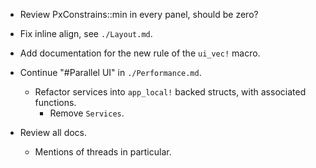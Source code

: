 * Review PxConstrains::min in every panel, should be zero? 
* Fix inline align, see `./Layout.md`. 
* Add documentation for the new rule of the `ui_vec!` macro.

* Continue "#Parallel UI" in `./Performance.md`.
    - Refactor services into `app_local!` backed structs, with associated functions.
        - Remove `Services`.
* Review all docs.
    - Mentions of threads in particular.